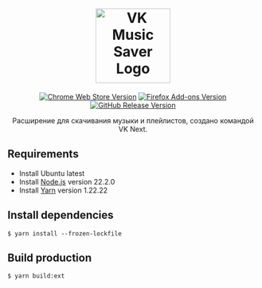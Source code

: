 <h1 align="center">
  <a href="https://vknext.net">
    <picture>
      <source media="(prefers-color-scheme: dark)" srcset="https://static.vknext.net/github/vms-logo-dark.svg">
      <img src="https://static.vknext.net/github/vms-logo-light.svg" height="150" alt="VK Music Saver Logo" />
    </picture>
  </a>
</h1>
<p align="center">
	<a href="https://chrome.google.com/webstore/detail/ijgkbcbalaekboipcmaefchfjpognmog?utm_source=github"><img src="https://img.shields.io/chrome-web-store/v/ijgkbcbalaekboipcmaefchfjpognmog?logo=chromewebstore&label=Chrome%20Web%20Store" alt="Chrome Web Store Version"></a>
	<a href="https://addons.mozilla.org/ru/firefox/addon/vk-music-saver?utm_source=github"><img src="https://img.shields.io/amo/v/vk-music-saver?logo=firefoxbrowser&label=Firefox%20Add-ons" alt="Firefox Add-ons Version"></a>
	<a href="https://github.com/vknext/vk-music-saver/releases/latest"><img src="https://img.shields.io/github/v/release/vknext/vk-music-saver?logo=github" alt="GitHub Release Version"></a>
</p>
<p align="center">
Расширение для скачивания музыки и плейлистов, создано командой VK Next.
</p>

## Requirements

-   Install Ubuntu latest
-   Install [Node.js](https://nodejs.org/) version 22.2.0
-   Install [Yarn](https://classic.yarnpkg.com/) version 1.22.22

## Install dependencies

    $ yarn install --frozen-lockfile

## Build production

    $ yarn build:ext
